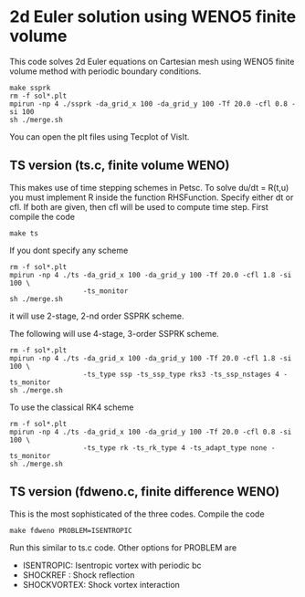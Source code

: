 # 2d Euler solution using WENO5 finite volume

This code solves 2d Euler equations on Cartesian mesh using WENO5 finite volume method with periodic boundary conditions.
```
make ssprk
rm -f sol*.plt
mpirun -np 4 ./ssprk -da_grid_x 100 -da_grid_y 100 -Tf 20.0 -cfl 0.8 -si 100
sh ./merge.sh
```
You can open the plt files using Tecplot of VisIt.

## TS version (ts.c, finite volume WENO)

This makes use of time stepping schemes in Petsc. To solve du/dt = R(t,u) you must implement R inside the function RHSFunction. Specify either dt or cfl. If both are given, then cfl will be used to compute time step. First compile the code
```
make ts
```
If you dont specify any scheme
```
rm -f sol*.plt
mpirun -np 4 ./ts -da_grid_x 100 -da_grid_y 100 -Tf 20.0 -cfl 1.8 -si 100 \
                  -ts_monitor 
sh ./merge.sh
```
it will use 2-stage, 2-nd order SSPRK scheme.

The following will use 4-stage, 3-order SSPRK scheme.
```
rm -f sol*.plt
mpirun -np 4 ./ts -da_grid_x 100 -da_grid_y 100 -Tf 20.0 -cfl 1.8 -si 100 \
                  -ts_type ssp -ts_ssp_type rks3 -ts_ssp_nstages 4 -ts_monitor 
sh ./merge.sh
```
To use the classical RK4 scheme
```
rm -f sol*.plt
mpirun -np 4 ./ts -da_grid_x 100 -da_grid_y 100 -Tf 20.0 -cfl 0.8 -si 100 \
                  -ts_type rk -ts_rk_type 4 -ts_adapt_type none -ts_monitor 
sh ./merge.sh
```

## TS version (fdweno.c, finite difference WENO)

This is the most sophisticated of the three codes.  Compile the code
```
make fdweno PROBLEM=ISENTROPIC
```
Run this similar to ts.c code. Other options for PROBLEM are

 * ISENTROPIC: Isentropic vortex with periodic bc
 * SHOCKREF  : Shock reflection
 * SHOCKVORTEX: Shock vortex interaction
